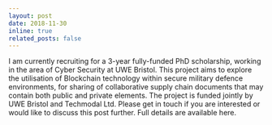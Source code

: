 ```yaml
---
layout: post
date: 2018-11-30
inline: true
related_posts: false
---
```


I am currently recruiting for a 3-year fully-funded PhD scholarship, working in the area of Cyber Security at UWE Bristol. This project aims to explore the utilisation of Blockchain technology within secure military defence environments, for sharing of collaborative supply chain documents that may contain both public and private elements. The project is funded jointly by UWE Bristol and Techmodal Ltd. Please get in touch if you are interested or would like to discuss this post further. Full details are available here.